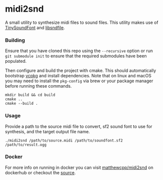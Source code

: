 # midi2snd
A small utility to synthesize midi files to sound files.  This utility makes use of [TinySoundFont](https://github.com/schellingb/TinySoundFont) and [libsndfile](https://github.com/libsndfile/libsndfile).

### Building
Ensure that you have cloned this repo using the `--recursive` option or run `git submodule init` to ensure that the required submodules have been populated.

Then configure and build the project with cmake.  This should automatically bootstrap [vcpkg](https://vcpkg.io) and install dependencies.
Note that on linux and macOS you may need to install the `pkg-config` via brew or your package manager before running these commands.

```shell
mkdir build && cd build
cmake ..
cmake --build .
```

### Usage

Provide a path to the source midi file to convert, sf2 sound font to use for synthesis, and the target output file name.

```shell
./midi2snd /path/to/source.midi /path/to/soundfont.sf2 /path/to/result.ogg
```

### Docker

For more info on running in docker you can visit [matthewcpp/midi2snd](https://hub.docker.com/repository/docker/matthewcpp/midi2snd) on dockerhub or checkout the [source](https://github.com/matthewcpp/Dockerfiles/tree/main/midi2snd).